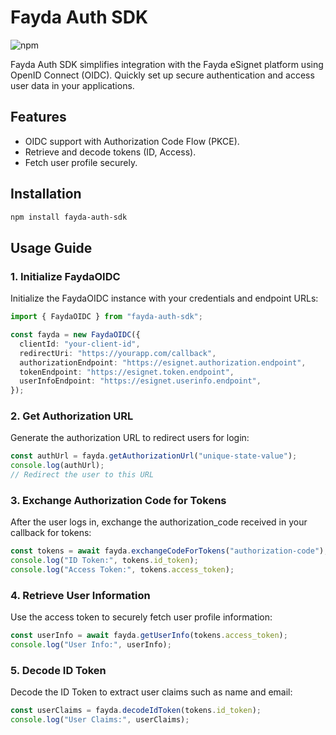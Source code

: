 # Fayda Auth SDK

![npm](https://img.shields.io/npm/v/fayda-auth-sdk)

Fayda Auth SDK simplifies integration with the Fayda eSignet platform using OpenID Connect (OIDC). Quickly set up secure authentication and access user data in your applications.

## Features
- OIDC support with Authorization Code Flow (PKCE).
- Retrieve and decode tokens (ID, Access).
- Fetch user profile securely.

## Installation
```bash
npm install fayda-auth-sdk
```
## Usage Guide
### 1. Initialize FaydaOIDC

Initialize the FaydaOIDC instance with your credentials and endpoint URLs:

```typescript
import { FaydaOIDC } from "fayda-auth-sdk";

const fayda = new FaydaOIDC({
  clientId: "your-client-id",
  redirectUri: "https://yourapp.com/callback",
  authorizationEndpoint: "https://esignet.authorization.endpoint",
  tokenEndpoint: "https://esignet.token.endpoint",
  userInfoEndpoint: "https://esignet.userinfo.endpoint",
});
```
### 2. Get Authorization URL
Generate the authorization URL to redirect users for login:

```typescript
const authUrl = fayda.getAuthorizationUrl("unique-state-value");
console.log(authUrl);
// Redirect the user to this URL
```
### 3. Exchange Authorization Code for Tokens
After the user logs in, exchange the authorization_code received in your callback for tokens:

```typescript
const tokens = await fayda.exchangeCodeForTokens("authorization-code");
console.log("ID Token:", tokens.id_token);
console.log("Access Token:", tokens.access_token);
```
### 4. Retrieve User Information
Use the access token to securely fetch user profile information:

``` typescript
const userInfo = await fayda.getUserInfo(tokens.access_token);
console.log("User Info:", userInfo);
```
### 5. Decode ID Token
Decode the ID Token to extract user claims such as name and email:

```typescript
const userClaims = fayda.decodeIdToken(tokens.id_token);
console.log("User Claims:", userClaims);
```






